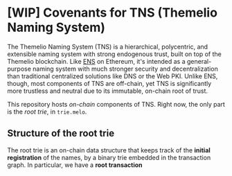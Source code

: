 # [WIP] Covenants for TNS (Themelio Naming System)

The Themelio Naming System (TNS) is a hierarchical, polycentric, and extensible naming system with strong endogenous trust, built on top of the Themelio blockchain. Like [ENS](https://ens.domains/) on Ethereum, it's intended as a general-purpose naming system with much stronger security and decentralization than traditional centralized solutions like DNS or the Web PKI. Unlike ENS, though, most components of TNS are off-chain, yet TNS is significantly more trustless and neutral due to its immutable, on-chain root of trust.

This repository hosts _on-chain_ components of TNS. Right now, the only part is the _root trie_, in `trie.melo`.

## Structure of the root trie

The root trie is an on-chain data structure that keeps track of the **initial registration** of the names, by a binary trie embedded in the transaction graph. In particular, we have a **root transaction**
